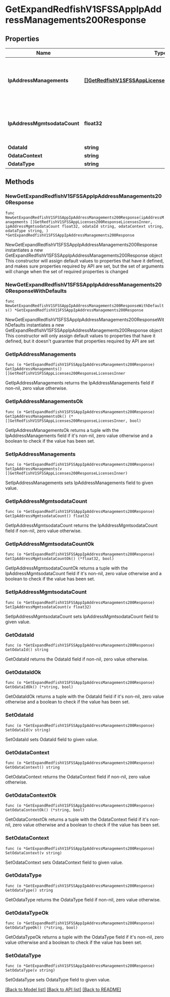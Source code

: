 # GetExpandRedfishV1SFSSAppIpAddressManagements200Response

## Properties

Name | Type | Description | Notes
------------ | ------------- | ------------- | -------------
**IpAddressManagements** | [**[]GetRedfishV1SFSSAppLicenses200ResponseLicensesInner**](GetRedfishV1SFSSAppLicenses200ResponseLicensesInner.md) | A set of SFSS VM interfaces that are assigned an IP address | 
**IpAddressMgmtsodataCount** | **float32** | Number of interfaces that are configured with an IP address | 
**OdataId** | **string** |  | 
**OdataContext** | **string** |  | 
**OdataType** | **string** |  | 

## Methods

### NewGetExpandRedfishV1SFSSAppIpAddressManagements200Response

`func NewGetExpandRedfishV1SFSSAppIpAddressManagements200Response(ipAddressManagements []GetRedfishV1SFSSAppLicenses200ResponseLicensesInner, ipAddressMgmtsodataCount float32, odataId string, odataContext string, odataType string, ) *GetExpandRedfishV1SFSSAppIpAddressManagements200Response`

NewGetExpandRedfishV1SFSSAppIpAddressManagements200Response instantiates a new GetExpandRedfishV1SFSSAppIpAddressManagements200Response object
This constructor will assign default values to properties that have it defined,
and makes sure properties required by API are set, but the set of arguments
will change when the set of required properties is changed

### NewGetExpandRedfishV1SFSSAppIpAddressManagements200ResponseWithDefaults

`func NewGetExpandRedfishV1SFSSAppIpAddressManagements200ResponseWithDefaults() *GetExpandRedfishV1SFSSAppIpAddressManagements200Response`

NewGetExpandRedfishV1SFSSAppIpAddressManagements200ResponseWithDefaults instantiates a new GetExpandRedfishV1SFSSAppIpAddressManagements200Response object
This constructor will only assign default values to properties that have it defined,
but it doesn't guarantee that properties required by API are set

### GetIpAddressManagements

`func (o *GetExpandRedfishV1SFSSAppIpAddressManagements200Response) GetIpAddressManagements() []GetRedfishV1SFSSAppLicenses200ResponseLicensesInner`

GetIpAddressManagements returns the IpAddressManagements field if non-nil, zero value otherwise.

### GetIpAddressManagementsOk

`func (o *GetExpandRedfishV1SFSSAppIpAddressManagements200Response) GetIpAddressManagementsOk() (*[]GetRedfishV1SFSSAppLicenses200ResponseLicensesInner, bool)`

GetIpAddressManagementsOk returns a tuple with the IpAddressManagements field if it's non-nil, zero value otherwise
and a boolean to check if the value has been set.

### SetIpAddressManagements

`func (o *GetExpandRedfishV1SFSSAppIpAddressManagements200Response) SetIpAddressManagements(v []GetRedfishV1SFSSAppLicenses200ResponseLicensesInner)`

SetIpAddressManagements sets IpAddressManagements field to given value.


### GetIpAddressMgmtsodataCount

`func (o *GetExpandRedfishV1SFSSAppIpAddressManagements200Response) GetIpAddressMgmtsodataCount() float32`

GetIpAddressMgmtsodataCount returns the IpAddressMgmtsodataCount field if non-nil, zero value otherwise.

### GetIpAddressMgmtsodataCountOk

`func (o *GetExpandRedfishV1SFSSAppIpAddressManagements200Response) GetIpAddressMgmtsodataCountOk() (*float32, bool)`

GetIpAddressMgmtsodataCountOk returns a tuple with the IpAddressMgmtsodataCount field if it's non-nil, zero value otherwise
and a boolean to check if the value has been set.

### SetIpAddressMgmtsodataCount

`func (o *GetExpandRedfishV1SFSSAppIpAddressManagements200Response) SetIpAddressMgmtsodataCount(v float32)`

SetIpAddressMgmtsodataCount sets IpAddressMgmtsodataCount field to given value.


### GetOdataId

`func (o *GetExpandRedfishV1SFSSAppIpAddressManagements200Response) GetOdataId() string`

GetOdataId returns the OdataId field if non-nil, zero value otherwise.

### GetOdataIdOk

`func (o *GetExpandRedfishV1SFSSAppIpAddressManagements200Response) GetOdataIdOk() (*string, bool)`

GetOdataIdOk returns a tuple with the OdataId field if it's non-nil, zero value otherwise
and a boolean to check if the value has been set.

### SetOdataId

`func (o *GetExpandRedfishV1SFSSAppIpAddressManagements200Response) SetOdataId(v string)`

SetOdataId sets OdataId field to given value.


### GetOdataContext

`func (o *GetExpandRedfishV1SFSSAppIpAddressManagements200Response) GetOdataContext() string`

GetOdataContext returns the OdataContext field if non-nil, zero value otherwise.

### GetOdataContextOk

`func (o *GetExpandRedfishV1SFSSAppIpAddressManagements200Response) GetOdataContextOk() (*string, bool)`

GetOdataContextOk returns a tuple with the OdataContext field if it's non-nil, zero value otherwise
and a boolean to check if the value has been set.

### SetOdataContext

`func (o *GetExpandRedfishV1SFSSAppIpAddressManagements200Response) SetOdataContext(v string)`

SetOdataContext sets OdataContext field to given value.


### GetOdataType

`func (o *GetExpandRedfishV1SFSSAppIpAddressManagements200Response) GetOdataType() string`

GetOdataType returns the OdataType field if non-nil, zero value otherwise.

### GetOdataTypeOk

`func (o *GetExpandRedfishV1SFSSAppIpAddressManagements200Response) GetOdataTypeOk() (*string, bool)`

GetOdataTypeOk returns a tuple with the OdataType field if it's non-nil, zero value otherwise
and a boolean to check if the value has been set.

### SetOdataType

`func (o *GetExpandRedfishV1SFSSAppIpAddressManagements200Response) SetOdataType(v string)`

SetOdataType sets OdataType field to given value.



[[Back to Model list]](../README.md#documentation-for-models) [[Back to API list]](../README.md#documentation-for-api-endpoints) [[Back to README]](../README.md)


